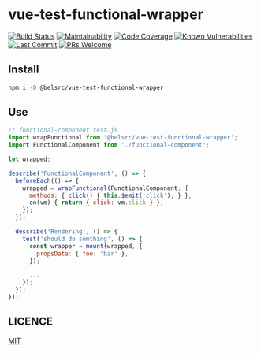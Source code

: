 # vue-test-functional-wrapper

[![Build Status](https://img.shields.io/travis/belsrc/vue-test-functional-wrapper.svg?style=flat-square)](https://travis-ci.org/belsrc/vue-test-functional-wrapper)
[![Maintainability](https://img.shields.io/codeclimate/maintainability/belsrc/vue-test-functional-wrapper.svg?style=flat-square)](https://codeclimate.com/github/belsrc/vue-test-functional-wrapper/maintainability)
[![Code Coverage](https://img.shields.io/codecov/c/github/belsrc/vue-test-functional-wrapper/master.svg?style=flat-square)](https://codecov.io/gh/belsrc/vue-test-functional-wrapper/branch/master)
[![Known Vulnerabilities](https://img.shields.io/snyk/vulnerabilities/github/belsrc/vue-test-functional-wrapper.svg?style=flat-square)](https://app.snyk.io/org/belsrc/project/0623bc36-ba88-4751-b85c-6f93c28b5f7c)
[![Last Commit](https://img.shields.io/github/last-commit/belsrc/vue-test-functional-wrapper/master.svg?style=flat-square)](https://github.com/belsrc/vue-test-functional-wrapper/commits/master)
[![PRs Welcome](https://img.shields.io/badge/PRs-welcome-brightgreen.svg?style=flat-square)](https://github.com/belsrc/vue-test-functional-wrapper/pulls)



## Install

```bash
npm i -D @belsrc/vue-test-functional-wrapper
```

## Use

```js
// functional-component.test.js
import wrapFunctional from '@belsrc/vue-test-functional-wrapper';
import FunctionalComponent from './functional-component';

let wrapped;

describe('FunctionalComponent', () => {
  beforeEach(() => {
    wrapped = wrapFunctional(FunctionalComponent, {
      methods: { click() { this.$emit('click'); } },
      on(vm) { return { click: vm.click } },
    });
  });

  describe('Rendering', () => {
    test('should do somthing', () => {
      const wrapper = mount(wrapped, {
        propsData: { foo: 'bar' },
      });

      ...
    });
  });
});
```

## LICENCE

[MIT](LICENCE)
